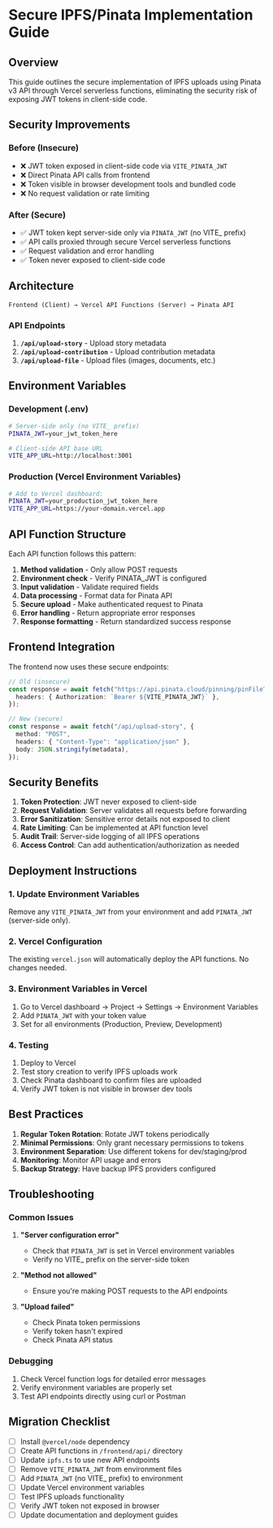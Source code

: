 # Secure IPFS/Pinata Implementation Guide

## Overview

This guide outlines the secure implementation of IPFS uploads using Pinata v3 API through Vercel serverless functions, eliminating the security risk of exposing JWT tokens in client-side code.

## Security Improvements

### Before (Insecure)

- ❌ JWT token exposed in client-side code via `VITE_PINATA_JWT`
- ❌ Direct Pinata API calls from frontend
- ❌ Token visible in browser development tools and bundled code
- ❌ No request validation or rate limiting

### After (Secure)

- ✅ JWT token kept server-side only via `PINATA_JWT` (no VITE\_ prefix)
- ✅ API calls proxied through secure Vercel serverless functions
- ✅ Request validation and error handling
- ✅ Token never exposed to client-side code

## Architecture

```
Frontend (Client) → Vercel API Functions (Server) → Pinata API
```

### API Endpoints

1. **`/api/upload-story`** - Upload story metadata
2. **`/api/upload-contribution`** - Upload contribution metadata
3. **`/api/upload-file`** - Upload files (images, documents, etc.)

## Environment Variables

### Development (.env)

```bash
# Server-side only (no VITE_ prefix)
PINATA_JWT=your_jwt_token_here

# Client-side API base URL
VITE_APP_URL=http://localhost:3001
```

### Production (Vercel Environment Variables)

```bash
# Add to Vercel dashboard:
PINATA_JWT=your_production_jwt_token_here
VITE_APP_URL=https://your-domain.vercel.app
```

## API Function Structure

Each API function follows this pattern:

1. **Method validation** - Only allow POST requests
2. **Environment check** - Verify PINATA_JWT is configured
3. **Input validation** - Validate required fields
4. **Data processing** - Format data for Pinata API
5. **Secure upload** - Make authenticated request to Pinata
6. **Error handling** - Return appropriate error responses
7. **Response formatting** - Return standardized success response

## Frontend Integration

The frontend now uses these secure endpoints:

```typescript
// Old (insecure)
const response = await fetch("https://api.pinata.cloud/pinning/pinFileToIPFS", {
  headers: { Authorization: `Bearer ${VITE_PINATA_JWT}` },
});

// New (secure)
const response = await fetch("/api/upload-story", {
  method: "POST",
  headers: { "Content-Type": "application/json" },
  body: JSON.stringify(metadata),
});
```

## Security Benefits

1. **Token Protection**: JWT never exposed to client-side
2. **Request Validation**: Server validates all requests before forwarding
3. **Error Sanitization**: Sensitive error details not exposed to client
4. **Rate Limiting**: Can be implemented at API function level
5. **Audit Trail**: Server-side logging of all IPFS operations
6. **Access Control**: Can add authentication/authorization as needed

## Deployment Instructions

### 1. Update Environment Variables

Remove any `VITE_PINATA_JWT` from your environment and add `PINATA_JWT` (server-side only).

### 2. Vercel Configuration

The existing `vercel.json` will automatically deploy the API functions. No changes needed.

### 3. Environment Variables in Vercel

1. Go to Vercel dashboard → Project → Settings → Environment Variables
2. Add `PINATA_JWT` with your token value
3. Set for all environments (Production, Preview, Development)

### 4. Testing

1. Deploy to Vercel
2. Test story creation to verify IPFS uploads work
3. Check Pinata dashboard to confirm files are uploaded
4. Verify JWT token is not visible in browser dev tools

## Best Practices

1. **Regular Token Rotation**: Rotate JWT tokens periodically
2. **Minimal Permissions**: Only grant necessary permissions to tokens
3. **Environment Separation**: Use different tokens for dev/staging/prod
4. **Monitoring**: Monitor API usage and errors
5. **Backup Strategy**: Have backup IPFS providers configured

## Troubleshooting

### Common Issues

1. **"Server configuration error"**

   - Check that `PINATA_JWT` is set in Vercel environment variables
   - Verify no VITE\_ prefix on the server-side token

2. **"Method not allowed"**

   - Ensure you're making POST requests to the API endpoints

3. **"Upload failed"**
   - Check Pinata token permissions
   - Verify token hasn't expired
   - Check Pinata API status

### Debugging

1. Check Vercel function logs for detailed error messages
2. Verify environment variables are properly set
3. Test API endpoints directly using curl or Postman

## Migration Checklist

- [ ] Install `@vercel/node` dependency
- [ ] Create API functions in `/frontend/api/` directory
- [ ] Update `ipfs.ts` to use new API endpoints
- [ ] Remove `VITE_PINATA_JWT` from environment files
- [ ] Add `PINATA_JWT` (no VITE\_ prefix) to environment
- [ ] Update Vercel environment variables
- [ ] Test IPFS uploads functionality
- [ ] Verify JWT token not exposed in browser
- [ ] Update documentation and deployment guides
